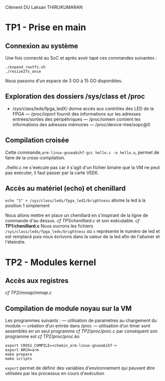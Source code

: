 Clément DU
Laksan THIRUKUMARAN

# TP1 - Prise en main
## Connexion au système
Une fois connecté au SoC et après avoir tapé ces commandes suivantes : 
```
./expand_rootfs.sh
./resize2fs_once
```
Nous passons d'un espace de 3 GO à 15 GO disponibles.
## Exploration des dossiers /sys/class et /proc
- /sys/class/leds/fpga_ledX/ donne accès aux contrôles des LED de la FPGA
— /proc/ioport fournit des informations sur les adresses entrées/sorties des péripéhriques
— /proc/iomem contient les informations des adresses mémoires
— /proc/device-tree/sopc@0
## Compilation croisée

Cette commande,```arm-linux-gnueabihf-gcc hello.c -o hello.o```, permet de faire de la cross-compilation.

./hello.c ne s'exécute pas car il s'agit d'un fichier binaire que la VM ne peut pas exécuter, il faut passer par la carte VEEK.
## Accès au matériel (echo) et chenillard

```echo "1" > /sys/class/leds/fpga_led1/brightness``` allume la led à la position 1 simplement

Nous allons mettre en place un chenillard en s'inspirant de la ligne de commande d'au dessus.
*cf* _TP1_/_chenillard.c_ et son exécutable.
_cf_ **TP1**/**chenillard.c**
Nous ouvrons les fichiers ```/sys/class/leds/fpga_ledx/brightness``` où ```x``` représente le numéro de led et est remplacé puis nous écrivons dans la valeur de la led afin de l'allumer et l'éteindre.

# TP2 - Modules kernel
## Accès aux registres
*cf* _TP2_/_mmap_/_mmap.c_
## Compilation de module noyau sur la VM
Les programmes suivants :
— utilisation de paramètres au chargement du module
— création d’un entrée dans /proc
— utilisation d’un timer
sont assemblés en un seul programme *cf* _TP2_/_proc_/_proc.c_ par conséquent son programme est *cf* _TP2_/_proc_/_proc.ko_
```
export CROSS_COMPILE=<chemin_arm-linux-gnueabihf->
export ARCH=arm
make prepare
make scripts
```
```export``` permet de définir des variables d'environnement qui peuvent être utilisées par les processus en cours d'exécution
